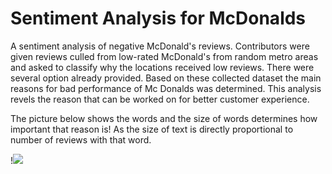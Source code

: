 # Sentiment Analysis for McDonalds

A sentiment analysis of negative McDonald's reviews. Contributors were given reviews culled from low-rated McDonald's from random metro areas and asked to classify why the locations received low reviews. There were several option already provided. Based on these collected dataset the main reasons for bad performance of Mc Donalds was determined. This analysis revels the reason that can be worked on for better customer experience.

The picture below shows the words and the size of words determines how important that reason is! As the size of text is directly proportional to number of reviews with that word.

!<img src="https://github.com/amitk0693/Sentiment-Analysis-McDonalds/blob/17789753dbb1c7311312a458daa3e45a11e5dd00/download.png">
